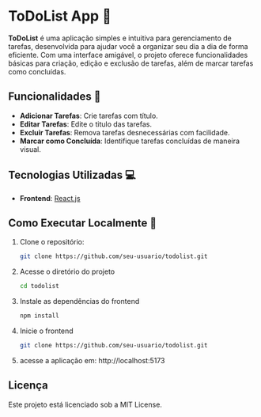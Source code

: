 # ToDoList App 📝

**ToDoList** é uma aplicação simples e intuitiva para gerenciamento de tarefas, desenvolvida para ajudar você a organizar seu dia a dia de forma eficiente. Com uma interface amigável, o projeto oferece funcionalidades básicas para criação, edição e exclusão de tarefas, além de marcar tarefas como concluídas.

## Funcionalidades 🌟

- **Adicionar Tarefas**: Crie tarefas com título.
- **Editar Tarefas**: Edite o titulo das tarefas.
- **Excluir Tarefas**: Remova tarefas desnecessárias com facilidade.
- **Marcar como Concluída**: Identifique tarefas concluídas de maneira visual.

## Tecnologias Utilizadas 💻

- **Frontend**: [React.js](https://reactjs.org/)

## Como Executar Localmente 🚀

1. Clone o repositório:
   ```bash
   git clone https://github.com/seu-usuario/todolist.git
   ```

2. Acesse o diretório do projeto
   ```bash
   cd todolist
   ```

3. Instale as dependências do frontend
   ```bash
   npm install
   ```

4. Inicie o frontend
   ```bash
   git clone https://github.com/seu-usuario/todolist.git
   ```

5. acesse a aplicação em: http://localhost:5173

## Licença

Este projeto está licenciado sob a MIT License.